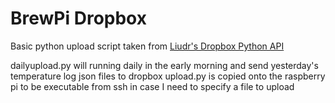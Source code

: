# BrewPi Dropbox

Basic python upload script taken from [Liudr's Dropbox Python API](https://liudr.wordpress.com/2016/02/20/dropbox-python-api/)

dailyupload.py will running daily in the early morning and send yesterday's temperature log json files to dropbox
upload.py is copied onto the raspberry pi to be executable from ssh in case I need to specify a file to upload
